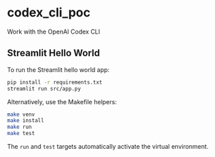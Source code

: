 # codex_cli_poc
Work with the OpenAI Codex CLI

## Streamlit Hello World

To run the Streamlit hello world app:

```bash
pip install -r requirements.txt
streamlit run src/app.py
```

Alternatively, use the Makefile helpers:

```bash
make venv
make install
make run
make test
```

The `run` and `test` targets automatically activate the virtual environment.
